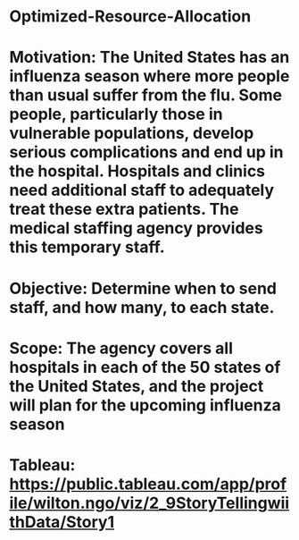 # Optimized-Resource-Allocation
# Motivation: The United States has an influenza season where more people than usual suffer from the flu. Some people, particularly those in vulnerable populations, develop serious complications and end up in the hospital. Hospitals and clinics need additional staff to adequately treat these extra patients. The medical staffing agency provides this temporary staff. 
# Objective: Determine when to send staff, and how many, to each state.
# Scope: The agency covers all hospitals in each of the 50 states of the United States, and the project will plan for the upcoming influenza season
# Tableau: https://public.tableau.com/app/profile/wilton.ngo/viz/2_9StoryTellingwiithData/Story1
